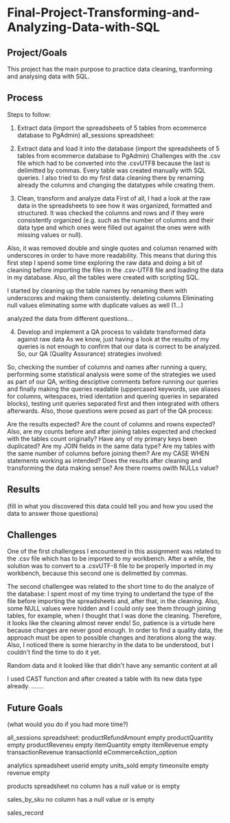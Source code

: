 # Final-Project-Transforming-and-Analyzing-Data-with-SQL

## Project/Goals
This project has the main purpose to practice data cleaning, tranforming and analysing data with SQL. 

## Process
Steps to follow:

1. Extract data (import the spreadsheets of 5 tables from ecommerce database to PgAdmin)
all_sessions spreadsheet:

1. Extract data and load it into the database (import the spreadsheets of 5 tables from ecommerce database to PgAdmin)
Challenges with the .csv file which had to be converted into the .csvUTF8 because the last is delimitted by commas.
Every table was created manually with SQL queries. I also tried to do my first data cleaning there by renaming already the columns and changing the datatypes while creating them.

3. Clean, transform and analyze data
First of all, I had a look at the raw data in the spreadsheets to see how it was organized, formatted and structured. It was checked the columns and rows and if they were consistently organized (e.g. such as the number of columns and their data type and which ones were filled out against the ones were with missing values or null). 

Also, it was removed double and single quotes and columsn renamed with underscores in order to have more readability. This means that during this first step I spend some time exploring the raw data and doing a bit of cleaning before importing the files in the .csv-UTF8 file and loading the data in my database. Also, all the tables were created with scripting SQL.

I started by cleaning up the table names by renaming them with underscores and making them consistently.
deleting columns
Eliminating null values
eliminating some with duplicate values as well (1...)

analyzed the data from different questions...

4. Develop and implement a QA process to validate transformed data against raw data
As we know, just having a look at the results of my queries is not enough to confirm that our data is correct to be analyzed. So, our QA (Quality Assurance) strategies involved:

So, checking the number of columns and names after running a query, performing some statistical analysis were some of the strategies we used as part of our QA, writing desciptive comments before running our queries and finally making the queries readable (uppercased keywords, use aliases for columns, witespaces, tried identation and quering queries in separated blocks), testing unit queries separated first and then integrated with others afterwards. Also, those questions were posed as part of the QA process:

Are the results expected? Are the count of columns and rowns expected? Also, are my counts before and after joining tables expected and checked with the tables count originally?
Have any of my primary keys been duplicated?
Are my JOIN fields in the same data type? Are my tables with the same number of columns before joining them?
Are my CASE WHEN statements working as intended?
Does the results after cleaning and transforming the data making sense?
Are there rowms owith NULLs value?


## Results
(fill in what you discovered this data could tell you and how you used the data to answer those questions)

## Challenges 
One of the first challengess I encountered in this assignment was related to the .csv file which has to be imported to my workbench. After a while, the solution was to convert to a .csvUTF-8 file to be properly imported in my workbench, because this second one is delimetted by commas.

The second challengee was related to the short time to do the analyze of the database: I spent most of my time trying to undertand the type of the file before importing the spreadsheets and, after that, in the cleaning. Also, some NULL values were hidden and I could only see them through joining tables, for example, when I thought that I was done the cleaning. Therefore, it looks like the cleaning almost never ends! So, patience is a virtude here because changes are never good enough. In order to find a quality data, the approach must be open to possible changes and iterations along the way. Also, I noticed there is some hierarchy in the data to be understood, but I couldn't find the time to do it yet.

Random data and it looked like that didn't have any semantic content at all

I used CAST function and after created a table with its new data type already. .......

## Future Goals
(what would you do if you had more time?)



all_sessions spreadsheet:
productRefundAmount empty
productQuantity empty
productReveneu empty
itemQuantity empty
itemRevenue empty
transactionRevenue
transactionId
eCommerceAction_option

analytics spreadsheet
userid empty
units_sold empty
timeonsite empty
revenue empty

products spreadsheet
no column has a null value or is empty

sales_by_sku
no column has a null value or is empty

sales_record